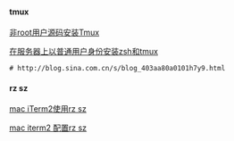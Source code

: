 

#### tmux

[非root用户源码安装Tmux](http://www.jianshu.com/p/f7f24b4b2625)

[在服务器上以普通用户身份安装zsh和tmux](http://forum.ubuntu.org.cn/viewtopic.php?t=449047)

```
# http://blog.sina.com.cn/s/blog_403aa80a0101h7y9.html
```

#### rz sz

[mac iTerm2使用rz sz](http://w3cboy.com/post/2016/02/mac-iterm2-rz-sz/index.html)

[mac iterm2 配置rz sz](https://segmentfault.com/a/1190000012166969)

